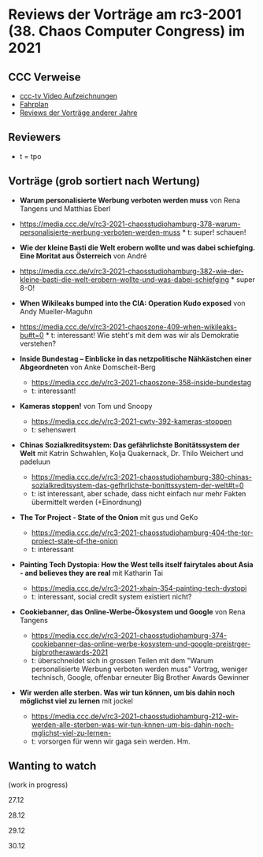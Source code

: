 # Reviews der Vorträge am rc3-2001 (38. Chaos Computer Congress) im 2021

CCC Verweise
------------
* [ccc-tv Video Aufzeichnungen](https://media.ccc.de/c/rc3-2021)
* [Fahrplan](https://rc3.world/2021/public_fahrplan_)
* [Reviews der Vorträge anderer Jahre](https://github.com/tpo/C3_talks_annotations/blob/master/README.md)

Reviewers
---------

* t = tpo

Vorträge (grob sortiert nach Wertung)
-------------------------------------

*   __Warum personalisierte Werbung verboten werden muss__ von Rena Tangens und Matthias Eberl
   * https://media.ccc.de/v/rc3-2021-chaosstudiohamburg-378-warum-personalisierte-werbung-verboten-werden-muss
    * t: super! schauen!

*   __Wie der kleine Basti die Welt erobern wollte und was dabei schiefging. Eine Moritat aus Österreich__ von André
   * https://media.ccc.de/v/rc3-2021-chaosstudiohamburg-382-wie-der-kleine-basti-die-welt-erobern-wollte-und-was-dabei-schiefging
    * super 8-O!

*   __When Wikileaks bumped into the CIA: Operation Kudo exposed__ von Andy Mueller-Maguhn
   * https://media.ccc.de/v/rc3-2021-chaoszone-409-when-wikileaks-bu#t=0
    * t: interessant! Wie steht's mit dem was wir als Demokratie verstehen?

*   __Inside Bundestag – Einblicke in das netzpolitische Nähkästchen einer Abgeordneten__ von Anke Domscheit-Berg
    * https://media.ccc.de/v/rc3-2021-chaoszone-358-inside-bundestag
    * t: interessant!

*   __Kameras stoppen!__ von Tom und Snoopy
    * https://media.ccc.de/v/rc3-2021-cwtv-392-kameras-stoppen
    * t: sehenswert

*   __Chinas Sozialkreditsystem: Das gefährlichste Bonitätssystem der Welt__ mit Katrin Schwahlen, Kolja Quakernack, Dr. Thilo Weichert und padeluun
    * https://media.ccc.de/v/rc3-2021-chaosstudiohamburg-380-chinas-sozialkreditsystem-das-gefhrlichste-bonittssystem-der-welt#t=0
    * t: ist interessant, aber schade, dass nicht einfach nur mehr Fakten übermittelt werden (+Einordnung)

*   __The Tor Project - State of the Onion__ mit gus und GeKo
    * https://media.ccc.de/v/rc3-2021-chaosstudiohamburg-404-the-tor-project-state-of-the-onion
    * t: interessant

*   __Painting Tech Dystopia: How the West tells itself fairytales about Asia - and believes they are real__ mit Katharin Tai
    * https://media.ccc.de/v/rc3-2021-xhain-354-painting-tech-dystopi
    * t: interessant, social credit system existiert nicht?

*   __Cookiebanner, das Online-Werbe-Ökosystem und Google__ von Rena Tangens
    * https://media.ccc.de/v/rc3-2021-chaosstudiohamburg-374-cookiebanner-das-online-werbe-kosystem-und-google-preistrger-bigbrotherawards-2021
    * t: überschneidet sich in grossen Teilen mit dem
      "Warum personalisierte Werbung verboten werden muss" Vortrag, weniger technisch,
      Google, offenbar erneuter Big Brother Awards Gewinner

*   __Wir werden alle sterben. Was wir tun können, um bis dahin noch möglichst viel zu lernen__ mit jockel
    * https://media.ccc.de/v/rc3-2021-chaosstudiohamburg-212-wir-werden-alle-sterben-was-wir-tun-knnen-um-bis-dahin-noch-mglichst-viel-zu-lernen-
    * t: vorsorgen für wenn wir gaga sein werden. Hm.

Wanting to watch
----------------

(work in progress)

27.12

28.12

29.12

30.12


